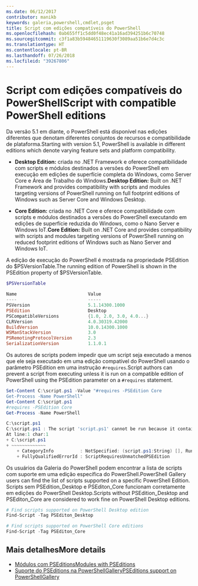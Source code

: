 ```yaml
---
ms.date: 06/12/2017
contributor: manikb
keywords: galeria,powershell,cmdlet,psget
title: Script com edições compatíveis do PowerShell
ms.openlocfilehash: 0ab655ff1c5dd0f48ec41a16ad394251b6c70748
ms.sourcegitcommit: c3f1a83b59484651119630f3089aa51b6e7d4c3c
ms.translationtype: HT
ms.contentlocale: pt-BR
ms.lasthandoff: 07/26/2018
ms.locfileid: "39267806"
---
```

# <a name="script-with-compatible-powershell-editions"></a><span data-ttu-id="17f61-103">Script com edições compatíveis do PowerShell</span><span class="sxs-lookup"><span data-stu-id="17f61-103">Script with compatible PowerShell editions</span></span>

<span data-ttu-id="17f61-104">Da versão 5.1 em diante, o PowerShell está disponível nas edições diferentes que denotam diferentes conjuntos de recursos e compatibilidade de plataforma.</span><span class="sxs-lookup"><span data-stu-id="17f61-104">Starting with version 5.1, PowerShell is available in different editions which denote varying feature sets and platform compatibility.</span></span>

- <span data-ttu-id="17f61-105">**Desktop Edition:** criada no .NET Framework e oferece compatibilidade com scripts e módulos destinados a versões do PowerShell em execução em edições de superfície completa do Windows, como Server Core e Área de Trabalho do Windows.</span><span class="sxs-lookup"><span data-stu-id="17f61-105">**Desktop Edition:** Built on .NET Framework and provides compatibility with scripts and modules targeting versions of PowerShell running on full footprint editions of Windows such as Server Core and Windows Desktop.</span></span>

- <span data-ttu-id="17f61-106">**Core Edition:** criada no .NET Core e oferece compatibilidade com scripts e módulos destinados a versões do PowerShell executando em edições de superfície reduzida do Windows, como o Nano Server e Windows IoT.</span><span class="sxs-lookup"><span data-stu-id="17f61-106">**Core Edition:** Built on .NET Core and provides compatibility with scripts and modules targeting versions of PowerShell running on reduced footprint editions of Windows such as Nano Server and Windows IoT.</span></span>

<span data-ttu-id="17f61-107">A edição de execução do PowerShell é mostrada na propriedade PSEdition do $PSVersionTable.</span><span class="sxs-lookup"><span data-stu-id="17f61-107">The running edition of PowerShell is shown in the PSEdition property of $PSVersionTable.</span></span>

```powershell
$PSVersionTable

Name                           Value
----                           -----
PSVersion                      5.1.14300.1000
PSEdition                      Desktop
PSCompatibleVersions           {1.0, 2.0, 3.0, 4.0...}
CLRVersion                     4.0.30319.42000
BuildVersion                   10.0.14300.1000
WSManStackVersion              3.0
PSRemotingProtocolVersion      2.3
SerializationVersion           1.1.0.1
```

<span data-ttu-id="17f61-108">Os autores de scripts podem impedir que um script seja executado a menos que ele seja executado em uma edição compatível do PowerShell usando o parâmetro PSEdition em uma instrução `#requires`.</span><span class="sxs-lookup"><span data-stu-id="17f61-108">Script authors can prevent a script from executing unless it is run on a compatible edition of PowerShell using the PSEdition parameter on a `#requires` statement.</span></span>

```powershell
Set-Content C:\script.ps1 -Value "#requires -PSEdition Core
Get-Process -Name PowerShell"
Get-Content C:\script.ps1
#requires -PSEdition Core
Get-Process -Name PowerShell

C:\script.ps1
C:\script.ps1 : The script 'script.ps1' cannot be run because it contained a "#requires" statement for PowerShell Core edition. The edition of PowerShell that is required by the script does not match the currently running PowerShell Desktop edition.
At line:1 char:1
+ C:\script.ps1
+ ~~~~~~~~~~~~~
    + CategoryInfo          : NotSpecified: (script.ps1:String) [], RuntimeException
    + FullyQualifiedErrorId : ScriptRequiresUnmatchedPSEdition
```

<span data-ttu-id="17f61-109">Os usuários da Galeria do PowerShell podem encontrar a lista de scripts com suporte em uma edição específica do PowerShell.</span><span class="sxs-lookup"><span data-stu-id="17f61-109">PowerShell Gallery users can find the list of scripts supported on a specific PowerShell Edition.</span></span>
<span data-ttu-id="17f61-110">Scripts sem PSEdition_Desktop e PSEditon_Core funcionam corretamente em edições do PowerShell Desktop.</span><span class="sxs-lookup"><span data-stu-id="17f61-110">Scripts without PSEdition_Desktop and PSEditon_Core are considered to work fine on PowerShell Desktop editions.</span></span>

```powershell
# Find scripts supported on PowerShell Desktop edition
Find-Script -Tag PSEditon_Desktop

# Find scripts supported on PowerShell Core editions
Find-Script -Tag PSEditon_Core
```

## <a name="more-details"></a><span data-ttu-id="17f61-111">Mais detalhes</span><span class="sxs-lookup"><span data-stu-id="17f61-111">More details</span></span>

- [<span data-ttu-id="17f61-112">Módulos com PSEditions</span><span class="sxs-lookup"><span data-stu-id="17f61-112">Modules with PSEditions</span></span>](module-psedition-support.md)
- [<span data-ttu-id="17f61-113">Suporte do PSEditions na PowerShellGallery</span><span class="sxs-lookup"><span data-stu-id="17f61-113">PSEditions support on PowerShellGallery</span></span>](../how-to/finding-items/searching-by-psedition.md)